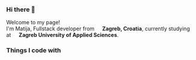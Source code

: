 ### Hi there 👋

<p>Welcome to my page! </br> I'm Matija, Fullstack developer from <img src="https://user-images.githubusercontent.com/99608089/155841298-f6f7b0d9-1f18-422b-bf08-36fe690a11e2.png" width="13"/> <b>Zagreb, Croatia</b>, currently studying at <img src="https://user-images.githubusercontent.com/99608089/155841414-8542a5b6-e00e-4adb-a400-46c4e9852218.png" width="13"/> <b>Zagreb University of Applied Sciences</b>. </p>
<h3>Things I code with</h3>


